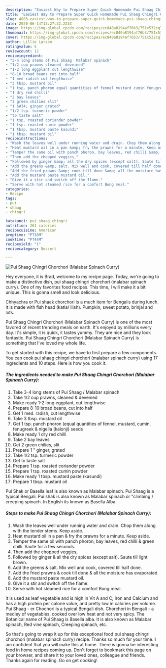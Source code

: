 ```yaml
---
description: "Easiest Way to Prepare Super Quick Homemade Pui Shaag Chingri Chorchori (Malabar Spinach Curry)"
title: "Easiest Way to Prepare Super Quick Homemade Pui Shaag Chingri Chorchori (Malabar Spinach Curry)"
slug: 4803-easiest-way-to-prepare-super-quick-homemade-pui-shaag-chingri-chorchori-malabar-spinach-curry
date: 2020-06-14T13:27:32.223Z
image: https://img-global.cpcdn.com/recipes/ec840a8194af76b3/751x532cq70/pui-shaag-chingri-chorchori-malabar-spinach-curry-recipe-main-photo.jpg
thumbnail: https://img-global.cpcdn.com/recipes/ec840a8194af76b3/751x532cq70/pui-shaag-chingri-chorchori-malabar-spinach-curry-recipe-main-photo.jpg
cover: https://img-global.cpcdn.com/recipes/ec840a8194af76b3/751x532cq70/pui-shaag-chingri-chorchori-malabar-spinach-curry-recipe-main-photo.jpg
author: Lillie Larson
ratingvalue: 5
reviewcount: 12
recipeingredient:
- "3-4 long stems of Pui Shaag  Malabar spinach"
- "1/2 cup prawns cleaned  deveined"
- "1-2 long eggplant cut lengthwise"
- "8-10 broad beans cut into half"
- "1 med radish cut lengthwise"
- "3 tbsp. mustard oil"
- "1 tsp. panch phoron equal quantities of fennel mustard cumin fenugreek  nigella kalonji seeds"
- "1 dry red chilli"
- "2 bay leaves"
- "2 green chilies slit"
- "1 &#34; ginger grated"
- "1/2 tsp. turmeric powder"
- "to taste salt"
- "1 tsp. roasted coriander powder"
- "1 tsp. roasted cumin powder"
- "1 tbsp. mustard paste kasundi"
- "1 tbsp. mustard oil"
recipeinstructions:
- "Wash the leaves well under running water and drain. Chop them along with the tender stems. Keep aside."
- "Heat mustard oil in a pan &amp; fry the prawns for a minute. Keep aside."
- "Temper the same oil with panch phoron, bay leaves, red chilli &amp; green chilli. Saute for a few seconds."
- "Then add the chopped veggies,"
- "Followed by ginger &amp; all the dry spices (except salt). Saute till light brown."
- "Add the greens &amp; salt. Mix well and cook, covered till half done."
- "Add the fried prawns &amp; cook till done &amp; all the moisture has evaporated."
- "Add the mustard paste mustard oil."
- "Give it a stir and switch off the flame."
- "Serve with hot steamed rice for a comfort Bong meal."
categories:
- Recipe
tags:
- pui
- shaag
- chingri

katakunci: pui shaag chingri 
nutrition: 261 calories
recipecuisine: American
preptime: "PT38M"
cooktime: "PT44M"
recipeyield: "1"
recipecategory: Dessert

---
```



![Pui Shaag Chingri Chorchori (Malabar Spinach Curry)](https://img-global.cpcdn.com/recipes/ec840a8194af76b3/751x532cq70/pui-shaag-chingri-chorchori-malabar-spinach-curry-recipe-main-photo.jpg)

Hey everyone, it is Brad, welcome to my recipe page. Today, we're going to make a distinctive dish, pui shaag chingri chorchori (malabar spinach curry). One of my favorites food recipes. This time, I will make it a bit unique. This is gonna smell and look delicious.

Chhyachra or Pui shaak chorchori is a much item for Bengalis during lunch. It is made with fish head (katla/ Ilish). Pumpkin, sweet potato, brinjal and lots.

Pui Shaag Chingri Chorchori (Malabar Spinach Curry) is one of the most favored of recent trending meals on earth. It's enjoyed by millions every day. It's simple, it is quick, it tastes yummy. They are nice and they look fantastic. Pui Shaag Chingri Chorchori (Malabar Spinach Curry) is something that I've loved my whole life.


To get started with this recipe, we have to first prepare a few components. You can cook pui shaag chingri chorchori (malabar spinach curry) using 17 ingredients and 10 steps. Here is how you cook it.

<!--inarticleads1-->

##### The ingredients needed to make Pui Shaag Chingri Chorchori (Malabar Spinach Curry):

1. Take 3-4 long stems of Pui Shaag / Malabar spinach
1. Take 1/2 cup prawns, cleaned &amp; deveined
1. Make ready 1-2 long eggplant, cut lengthwise
1. Prepare 8-10 broad beans, cut into half
1. Get 1 med. radish, cut lengthwise
1. Take 3 tbsp. mustard oil
1. Get 1 tsp. panch phoron (equal quantities of fennel, mustard, cumin, fenugreek &amp; nigella (kalonji) seeds
1. Make ready 1 dry red chilli
1. Take 2 bay leaves
1. Get 2 green chilies, slit
1. Prepare 1 &#34; ginger, grated
1. Take 1/2 tsp. turmeric powder
1. Get to taste salt
1. Prepare 1 tsp. roasted coriander powder
1. Prepare 1 tsp. roasted cumin powder
1. Make ready 1 tbsp. mustard paste (kasundi)
1. Prepare 1 tbsp. mustard oil


Pui Shak or Basella leaf is also known as Malabar spinach. Pui Shaag is a typical Bengali. Pui shak is also known as Malabar spinach or &#34;climbing / creeping spinach. In English its known as Basella Alba. 

<!--inarticleads2-->

##### Steps to make Pui Shaag Chingri Chorchori (Malabar Spinach Curry):

1. Wash the leaves well under running water and drain. Chop them along with the tender stems. Keep aside.
1. Heat mustard oil in a pan &amp; fry the prawns for a minute. Keep aside.
1. Temper the same oil with panch phoron, bay leaves, red chilli &amp; green chilli. Saute for a few seconds.
1. Then add the chopped veggies,
1. Followed by ginger &amp; all the dry spices (except salt). Saute till light brown.
1. Add the greens &amp; salt. Mix well and cook, covered till half done.
1. Add the fried prawns &amp; cook till done &amp; all the moisture has evaporated.
1. Add the mustard paste mustard oil.
1. Give it a stir and switch off the flame.
1. Serve with hot steamed rice for a comfort Bong meal.


It is used as leaf vegetable and is high in Vit A and C, Iron and Calcium and has a high protein per calorie value, and pretty low in calories per volume. Pui Shaag - er Chochori is a typical Bengali dish. Chorchori in Bengali - a medley of vegetables, cooked over low heat and not very spicy. The Botanical name of Pui Shaag is Basella alba. It is also known as Malabar spinach, Red vine spinach, Creeping spinach, etc. 

So that's going to wrap it up for this exceptional food pui shaag chingri chorchori (malabar spinach curry) recipe. Thanks so much for your time. I am confident that you will make this at home. There is gonna be interesting food in home recipes coming up. Don't forget to bookmark this page on your browser, and share it to your loved ones, colleague and friends. Thanks again for reading. Go on get cooking!

